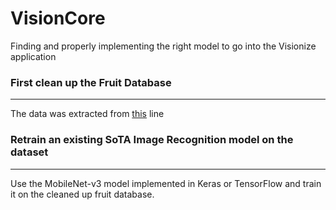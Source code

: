 # VisionCore
Finding and properly implementing the right model to go into the Visionize application

### First clean up the Fruit Database
----

The data was extracted from [this](https://zenodo.org/record/1310165) line

### Retrain an existing SoTA Image Recognition model on the dataset
----

Use the MobileNet-v3 model implemented in Keras or TensorFlow and train it on the
cleaned up fruit database.


